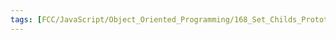 ```yaml
---
tags: [FCC/JavaScript/Object_Oriented_Programming/168_Set_Childs_Prototype_to_an_Instance_of_the_Parent]
---
```

